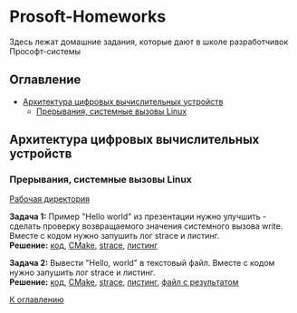 # Prosoft-Homeworks
Здесь лежат домашние задания, которые дают в школе разработчивок Прософт-системы

## Оглавление
- [Архитектура цифровых вычислительных устройств](#архитектура-цифровых-вычислительных-устройств)
  - [Прерывания, системные вызовы Linux](#прерывания,-системные-вызовы-linux)

## Архитектура цифровых вычислительных устройств

### Прерывания, системные вызовы Linux
  [Рабочая директория](dz1)  
  
  __Задача 1:__ Пример "Hello world" из презентации нужно улучшить - сделать проверку возвращаемого значения системного вызова write. Вместе с кодом нужно запушить лог strace и листинг.  
  __Решение:__ [код](dz1/task1/main.asm), [CMake](dz1/task1/CMakeLists.txt), [strace](dz1/task1/build/log.txt), [листинг](dz1/task1/build/listing.lst)  
  
  __Задача 2:__ Вывести "Hello, world" в текстовый файл. Вместе с кодом нужно запушить лог strace и листинг.  
  __Решение:__ [код](dz1/task2/main.asm), [CMake](dz1/task2/CMakeLists.txt), [strace](dz1/task2/build/log.txt), [листинг](dz1/task2/build/listing.lst), [файл с результатом](dz1/task2/build/result.txt) 
  
  [К оглавлению](#оглавление)

